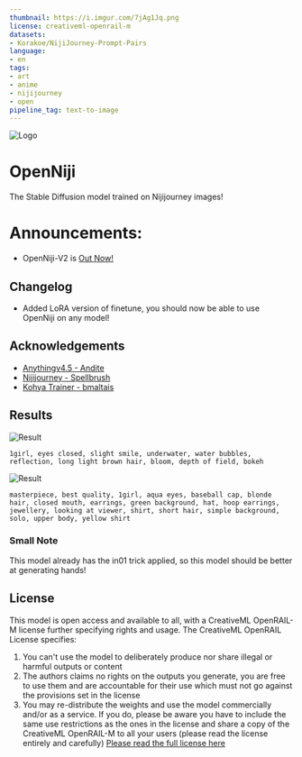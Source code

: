 ```yaml
---
thumbnail: https://i.imgur.com/7jAg1Jq.png
license: creativeml-openrail-m
datasets:
- Korakoe/NijiJourney-Prompt-Pairs
language:
- en
tags:
- art
- anime
- nijijourney
- open
pipeline_tag: text-to-image
---
```






![Logo](https://i.imgur.com/7jAg1Jq.png)


# OpenNiji
The Stable Diffusion model trained on Nijijourney images!

# Announcements:
- OpenNiji-V2 is [Out Now!](https://huggingface.co/Korakoe/OpenNiji-V2)

## Changelog
- Added LoRA version of finetune, you should now be able to use OpenNiji on any model!


## Acknowledgements

 - [Anythingv4.5 - Andite](https://huggingface.co/andite/anything-v4.0)
 - [Nijijourney - Spellbrush](https://nijijourney.com/en/)
 - [Kohya Trainer - bmaltais](https://github.com/bmaltais/kohya_ss)
 


## Results

![Result](https://i.imgur.com/IF7s7am.png)
```
1girl, eyes closed, slight smile, underwater, water bubbles, reflection, long light brown hair, bloom, depth of field, bokeh
```
![Result](https://i.imgur.com/VmzNURA.png)
```
masterpiece, best quality, 1girl, aqua eyes, baseball cap, blonde hair, closed mouth, earrings, green background, hat, hoop earrings, jewellery, looking at viewer, shirt, short hair, simple background, solo, upper body, yellow shirt
```

### Small Note

This model already has the in01 trick applied, so this model should
be better at generating hands!


## License

This model is open access and available to all, with a CreativeML OpenRAIL-M license further specifying rights and usage.
The CreativeML OpenRAIL License specifies: 

1. You can't use the model to deliberately produce nor share illegal or harmful outputs or content 
2. The authors claims no rights on the outputs you generate, you are free to use them and are accountable for their use which must not go against the provisions set in the license
3. You may re-distribute the weights and use the model commercially and/or as a service. If you do, please be aware you have to include the same use restrictions as the ones in the license and share a copy of the CreativeML OpenRAIL-M to all your users (please read the license entirely and carefully)
[Please read the full license here](https://huggingface.co/spaces/CompVis/stable-diffusion-license)